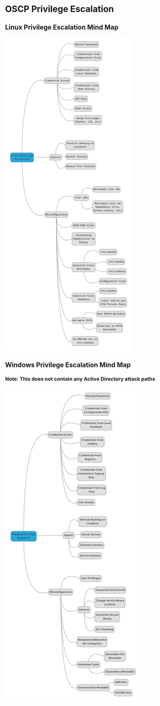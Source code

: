 # OSCP Privilege Escalation

## Linux Privilege Escalation Mind Map
![](images/Linux%20Privilege%20Escalation.png?raw=true)

## Windows Privilege Escalation Mind Map
### Note: This does not contain any Active Directory attack paths
![](images/Windows%20Privilege%20Escalation.png?raw=true)
